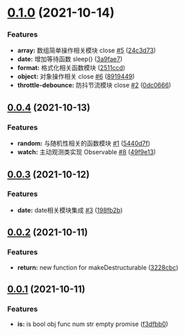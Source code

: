 # [0.1.0](https://github.com/xizher/nhz-utils/compare/v0.0.4...v0.1.0) (2021-10-14)


### Features

* **array:** 数组简单操作相关模块 close [#5](https://github.com/xizher/nhz-utils/issues/5) ([24c3d73](https://github.com/xizher/nhz-utils/commit/24c3d73595c0a519969547da1fe0be98138b7703))
* **date:** 增加等待函数 sleep() ([3a9fae7](https://github.com/xizher/nhz-utils/commit/3a9fae75a4038918593f8a0d60405d93f8c28940))
* **format:** 格式化相关函数模块 ([2511ccd](https://github.com/xizher/nhz-utils/commit/2511ccd85354113addbf5f2468b30f8abc93d65e))
* **object:** 对象操作相关 close [#6](https://github.com/xizher/nhz-utils/issues/6) ([8919449](https://github.com/xizher/nhz-utils/commit/891944986293adeaa495a7b776923a97e9fe0d11))
* **throttle-debounce:** 防抖节流模块 close [#2](https://github.com/xizher/nhz-utils/issues/2) ([0dc0666](https://github.com/xizher/nhz-utils/commit/0dc0666f0b2aa97206b1042e06e703696e4aafa1))



## [0.0.4](https://github.com/xizher/nhz-utils/compare/v0.0.3...v0.0.4) (2021-10-13)


### Features

* **random:** 与随机性相关的函数模块 [#1](https://github.com/xizher/nhz-utils/issues/1) ([5440d7f](https://github.com/xizher/nhz-utils/commit/5440d7f1675111d43973f255c66e79ee4ba9446f))
* **watch:** 主动观测类实现 Observable [#8](https://github.com/xizher/nhz-utils/issues/8) ([49f9e13](https://github.com/xizher/nhz-utils/commit/49f9e13da792d46b8c5c18e478159f15510ee755))



## [0.0.3](https://github.com/xizher/nhz-utils/compare/v0.0.2...v0.0.3) (2021-10-12)


### Features

* **date:** date相关模块集成 [#3](https://github.com/xizher/nhz-utils/issues/3) ([198fb2b](https://github.com/xizher/nhz-utils/commit/198fb2be8b930ecbd2923253e6c23225ef4af891))



## [0.0.2](https://github.com/xizher/nhz-utils/compare/v0.0.1...v0.0.2) (2021-10-11)


### Features

* **return:** new function for makeDestructurable ([3228cbc](https://github.com/xizher/nhz-utils/commit/3228cbc0364bfd92a76110f1afde7a4103ecd922))



## [0.0.1](https://github.com/xizher/nhz-utils/compare/f3dfbb011222c7ca338207b02f45f601f8ec849e...v0.0.1) (2021-10-11)


### Features

* **is:** is bool obj func num str empty promise ([f3dfbb0](https://github.com/xizher/nhz-utils/commit/f3dfbb011222c7ca338207b02f45f601f8ec849e))



